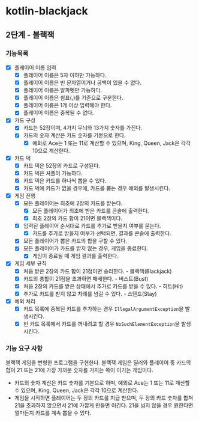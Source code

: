 # kotlin-blackjack

## 2단계 - 블랙잭

### 기능목록

- [x] 플레이어 이름 입력
  - [x] 플레이어 이름은 5자 이하만 가능하다.
  - [x] 플레이어 이름은 빈 문자열이거나 공백이 있을 수 없다.
  - [x] 플레이어 이름은 알파벳만 가능하다.
  - [x] 플레이어 이름은 쉼표(,)를 기준으로 구분한다.
  - [x] 플레이어 이름은 1개 이상 입력해야 한다.
  - [x] 플레이어 이름은 중복될 수 없다.
- [x] 카드 구성
  - [x] 카드는 52장이며, 4가지 무늬와 13가지 숫자를 가진다.
  - [x] 카드의 숫자 계산은 카드 숫자를 기본으로 한다.
    - [x] 예외로 Ace는 1 또는 11로 계산할 수 있으며, King, Queen, Jack은 각각 10으로 계산한다.
- [x] 카드 덱
  - [x] 카드 덱은 52장의 카드로 구성된다.
  - [x] 카드 덱은 셔플이 가능하다.
  - [x] 카드 덱은 카드를 하나씩 뽑을 수 있다.
  - [x] 카드 덱에 카드가 없을 경우에, 카드를 뽑는 경우 예외를 발생시킨다.
- [x] 게임 진행
  - [x] 모든 플레이어는 최초에 2장의 카드를 받는다.
    - [x] 모든 플레이어가 최초에 받은 카드를 콘솔에 출력한다.
    - [x] 최초 2장의 카드 합이 21이면 블랙잭이다.
  - [x] 입력된 플레이어 순서대로 카드를 추가로 받을지 여부를 묻는다.
    - [x] 카드를 추가로 받을지 여부가 선택되면, 결과를 콘솔에 출력한다. 
  - [x] 모든 플레이어가 뽑은 카드의 합을 구할 수 있다.
  - [x] 모든 플레이어가 카드를 받지 않는 경우, 게임을 종료한다.
    - [x] 게임이 종료될 때 게임 결과를 출력한다.
- [x] 게임 세부 규칙
  - [x] 처음 받은 2장의 카드 합이 21점이면 승리한다. - 블랙잭(Blackjack)
  - [x] 카드의 총합이 21점을 초과하면 패배한다. - 버스트(Bust)
  - [x] 처음 2장의 카드를 받은 상태에서 추가로 카드를 받을 수 있다. - 히트(Hit)
  - [x] 추가로 카드를 받지 않고 차례를 넘길 수 있다. - 스탠드(Stay)
- [x] 예외 처리
  - [x] 카드 목록에 중복된 카드를 추가하는 경우 `IllegalArgumentException`을 발생시킨다.
  - [x] 빈 카드 목록에서 카드를 꺼내려고 할 경우 `NoSuchElementException`을 발생시킨다.

### 기능 요구 사항

블랙잭 게임을 변형한 프로그램을 구현한다. 블랙잭 게임은 딜러와 플레이어 중 카드의 합이 21 또는 21에 가장 가까운 숫자를 가지는 쪽이 이기는 게임이다.
 - 카드의 숫자 계산은 카드 숫자를 기본으로 하며, 예외로 Ace는 1 또는 11로 계산할 수 있으며, King, Queen, Jack은 각각 10으로 계산한다.
 - 게임을 시작하면 플레이어는 두 장의 카드를 지급 받으며, 두 장의 카드 숫자를 합쳐 21을 초과하지 않으면서 21에 가깝게 만들면 이긴다. 21을 넘지 않을 경우 원한다면 얼마든지 카드를 계속 뽑을 수 있다.

